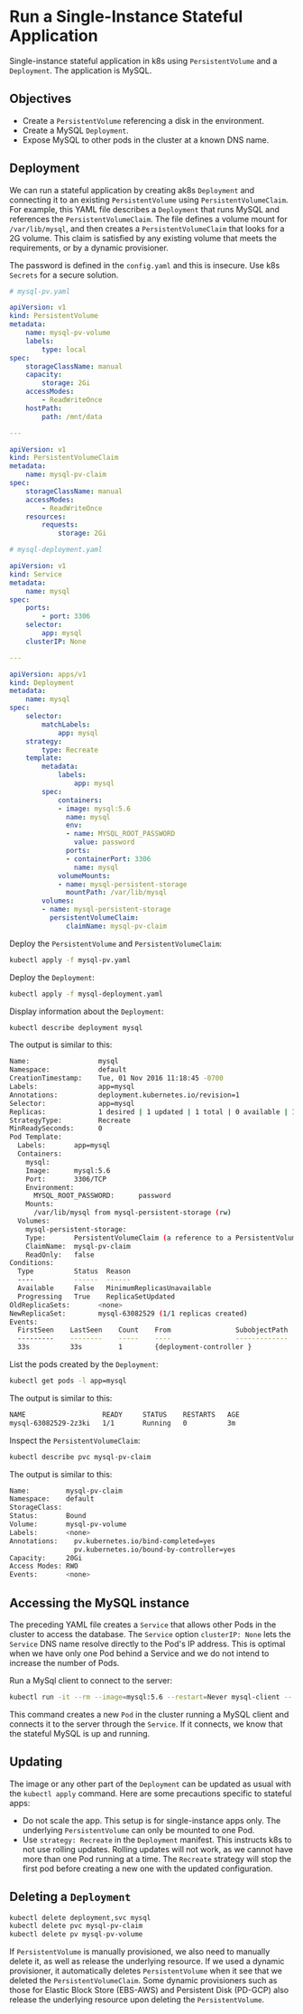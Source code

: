 # Run a Single-Instance Stateful Application

Single-instance stateful application in k8s using `PersistentVolume` and a
`Deployment`. The application is MySQL.

## Objectives
- Create a `PersistentVolume` referencing a disk in the environment.
- Create a MySQL `Deployment`.
- Expose MySQL to other pods in the cluster at a known DNS name.

## Deployment

We can run a stateful application by creating ak8s `Deployment` and connecting
it to an existing `PersistentVolume` using `PersistentVolumeClaim`. For example,
this YAML file describes a `Deployment` that runs MySQL and references the
`PersistentVolumeClaim`. The file defines a volume mount for `/var/lib/mysql`,
and then creates a `PersistentVolumeClaim` that looks for a 2G volume. This
claim is satisfied by any existing volume that meets the requirements, or by a
dynamic provisioner.

The password is defined in the `config.yaml` and this is insecure. Use k8s
`Secrets` for a secure solution.

```yaml
# mysql-pv.yaml

apiVersion: v1
kind: PersistentVolume
metadata:
    name: mysql-pv-volume
    labels:
        type: local
spec:
    storageClassName: manual
    capacity:
        storage: 2Gi
    accessModes:
        - ReadWriteOnce
    hostPath:
        path: /mnt/data

---

apiVersion: v1
kind: PersistentVolumeClaim
metadata:
    name: mysql-pv-claim
spec:
    storageClassName: manual
    accessModes:
        - ReadWriteOnce
    resources:
        requests:
            storage: 2Gi
```
```yaml
# mysql-deployment.yaml

apiVersion: v1
kind: Service
metadata:
    name: mysql
spec:
    ports:
        - port: 3306
    selector:
        app: mysql
    clusterIP: None

---

apiVersion: apps/v1
kind: Deployment
metadata:
    name: mysql
spec:
    selector:
        matchLabels:
            app: mysql
    strategy:
        type: Recreate
    template:
        metadata:
            labels:
                app: mysql
        spec:
            containers:
            - image: mysql:5.6
              name: mysql
              env:
              - name: MYSQL_ROOT_PASSWORD
                value: password
              ports:
              - containerPort: 3306
                name: mysql
            volumeMounts:
            - name: mysql-persistent-storage
              mountPath: /var/lib/mysql
        volumes:
        - name: mysql-persistent-storage
          persistentVolumeClaim:
              claimName: mysql-pv-claim
```

Deploy the `PersistentVolume` and `PersistentVolumeClaim`:

```bash
kubectl apply -f mysql-pv.yaml
```

Deploy the `Deployment`:

```bash
kubectl apply -f mysql-deployment.yaml
```

Display information about the `Deployment`:

```bash
kubectl describe deployment mysql
```

The output is similar to this:

```bash
Name:                 mysql
Namespace:            default
CreationTimestamp:    Tue, 01 Nov 2016 11:18:45 -0700
Labels:               app=mysql
Annotations:          deployment.kubernetes.io/revision=1
Selector:             app=mysql
Replicas:             1 desired | 1 updated | 1 total | 0 available | 1 unavailable
StrategyType:         Recreate
MinReadySeconds:      0
Pod Template:
  Labels:       app=mysql
  Containers:
    mysql:
    Image:      mysql:5.6
    Port:       3306/TCP
    Environment:
      MYSQL_ROOT_PASSWORD:      password
    Mounts:
      /var/lib/mysql from mysql-persistent-storage (rw)
  Volumes:
    mysql-persistent-storage:
    Type:       PersistentVolumeClaim (a reference to a PersistentVolumeClaim in the same namespace)
    ClaimName:  mysql-pv-claim
    ReadOnly:   false
Conditions:
  Type          Status  Reason
  ----          ------  ------
  Available     False   MinimumReplicasUnavailable
  Progressing   True    ReplicaSetUpdated
OldReplicaSets:       <none>
NewReplicaSet:        mysql-63082529 (1/1 replicas created)
Events:
  FirstSeen    LastSeen    Count    From                SubobjectPath    Type        Reason            Message
  ---------    --------    -----    ----                -------------    --------    ------            -------
  33s          33s         1        {deployment-controller }             Normal      ScalingReplicaSet Scaled up replica set mysql-63082529 to 1
```

List the pods created by the `Deployment`:

```bash
kubectl get pods -l app=mysql
```

The output is similar to this:

```bash
NAME                   READY     STATUS    RESTARTS   AGE
mysql-63082529-2z3ki   1/1       Running   0          3m
```

Inspect the `PersistentVolumeClaim`:

```bash
kubectl describe pvc mysql-pv-claim
```

The output is similar to this:

```bash
Name:         mysql-pv-claim
Namespace:    default
StorageClass:
Status:       Bound
Volume:       mysql-pv-volume
Labels:       <none>
Annotations:    pv.kubernetes.io/bind-completed=yes
                pv.kubernetes.io/bound-by-controller=yes
Capacity:     20Gi
Access Modes: RWO
Events:       <none>
```

## Accessing the MySQL instance

The preceding YAML file creates a `Service` that allows other Pods in the cluster
to access the database. The `Service` option `clusterIP: None` lets the `Service` DNS name resolve directly to the Pod's IP address. This is optimal when we have only one Pod behind a Service and we do not intend to increase the number of Pods.

Run a MySql client to connect to the server:

```bash
kubectl run -it --rm --image=mysql:5.6 --restart=Never mysql-client -- mysql -h mysql -ppassword
```

This command creates a new `Pod` in the cluster running a MySQL client and
connects it to the server through the `Service`. If it connects, we know that
the stateful MySQL is up and running.

## Updating

The image or any other part of the `Deployment` can be updated as usual with the
`kubectl apply` command. Here are some precautions specific to stateful apps:
- Do not scale the app. This setup is for single-instance apps only. The
  underlying `PersistentVolume` can only be mounted to one Pod.
- Use `strategy: Recreate` in the `Deployment` manifest. This instructs k8s to
  not use rolling updates. Rolling updates will not work, as we cannot have more
  than one Pod running at a time. The `Recreate` strategy will stop the first
  pod before creating a new one with the updated configuration.

## Deleting a `Deployment`

```bash
kubectl delete deployment,svc mysql
kubectl delete pvc mysql-pv-claim
kubectl delete pv mysql-pv-volume
```

If `PersistentVolume` is manually provisioned, we also need to manually delete
it, as well as release the underlying resource. If we used a dynamic
provisioner, it automatically deletes `PersistentVolume` when it see that we
deleted the `PersistentVolumeClaim`. Some dynamic provisioners such as those for
Elastic Block Store (EBS-AWS) and Persistent Disk (PD-GCP) also release the
underlying resource upon deleting the `PersistentVolume`.

